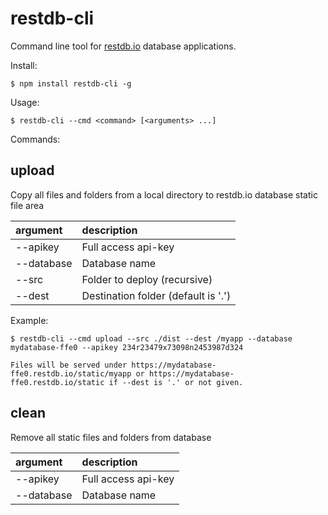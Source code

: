 # restdb-cli

Command line tool for [restdb.io](https://restdb.io) database applications.

Install:
```
$ npm install restdb-cli -g
```

Usage:
```
$ restdb-cli --cmd <command> [<arguments> ...]
```

Commands:

## upload

Copy all files and folders from a local directory to restdb.io database static file area

| argument | description |
| :-- | :-- |
| --apikey | Full access api-key |
| --database | Database name |
| --src |  Folder to deploy (recursive) |
| --dest | Destination folder (default is '.') |

Example:
  ```
  $ restdb-cli --cmd upload --src ./dist --dest /myapp --database mydatabase-ffe0 --apikey 234r23479x73098n2453987d324

  Files will be served under https://mydatabase-ffe0.restdb.io/static/myapp or https://mydatabase-ffe0.restdb.io/static if --dest is '.' or not given.
  ```

## clean

Remove all static files and folders from database

| argument | description |
| :-- | :-- |
| --apikey | Full access api-key |
| --database | Database name |
